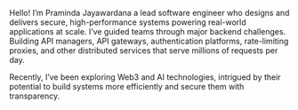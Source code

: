 
Hello! I’m Praminda Jayawardana a lead software engineer who designs and delivers secure, high-performance systems powering real-world applications at scale. I’ve guided teams through major backend challenges. Building API managers, API gateways, authentication platforms, rate-limiting proxies, and other distributed services that serve millions of requests per day.

Recently, I’ve been exploring Web3 and AI technologies, intrigued by their potential to build systems more efficiently and secure them with transparency.

